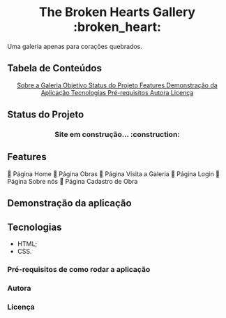  <h1 align="center">
  The Broken Hearts Gallery :broken_heart:
 </h1>

 <p align="justify">
  Uma galeria apenas para corações quebrados.
 </p>
 
 <!-- Badges -->

 ## Tabela de Conteúdos
 <p align="center">
    <a href="#Sobre"> Sobre a Galeria </a>
    <a href="#Objetivo"> Objetivo </a>
    <a href="#Status"> Status do Projeto </a>
    <a href="#Features"> Features </a>
    <a href="#Aplicação"> Demonstração da Aplicação </a>
    <a href="#Tecnologias"> Tecnologias </a>
    <a href="#Requisitos"> Pré-requisitos </a>
    <a href="#Autora"> Autora </a>
    <a href="#Licença"> Licença </a>
 </p>

 ## Status do Projeto
 <h3 align="center">
    Site em construção... :construction:
 </h3>

 ## Features
 :construction: Página Home
 :construction: Página Obras
 :construction: Página Visita a Galeria
 :construction: Página Login
 :construction: Página Sobre nós
 :construction: Página Cadastro de Obra

 ## Demonstração da aplicação

 ## Tecnologias
 * HTML;
 * CSS.

 ### Pré-requisitos de como rodar a aplicação 

 ### Autora

 ### Licença